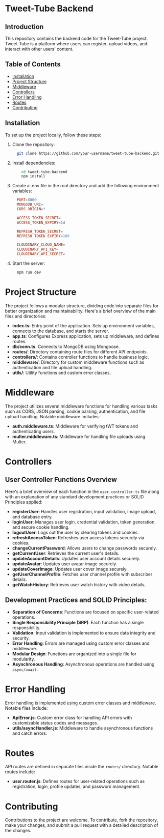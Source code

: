 # Tweet-Tube Backend

## Introduction

This repository contains the backend code for the Tweet-Tube project. Tweet-Tube is a platform where users can register, upload videos, and interact with other users' content.

## Table of Contents

- [Installation](#installation)
- [Project Structure](#project-structure)
- [Middleware](#middleware)
- [Controllers](#controllers)
- [Error Handling](#error-handling)
- [Routes](#routes)
- [Contributing](#contributing)

## Installation

To set up the project locally, follow these steps:

1. Clone the repository:
   ```bash
     git clone https://github.com/your-username/tweet-tube-backend.git
   ```
2. Install dependencies:

   ```bash
       cd tweet-tube-backend
       npm install
   ```

3. Create a .env file in the root directory and add the following environment variables:

   ```makefile
     PORT=8000
     MONGODB_URI=
     CORS_ORIGIN=*

     ACCESS_TOKEN_SECRET=
     ACCESS_TOKEN_EXPIRY=1d

     REFRESH_TOKEN_SECRET=
     REFRESH_TOKEN_EXPIRY=10d

     CLOUDINARY_CLOUD_NAME=
     CLOUDINARY_API_KEY=
     CLOUDINARY_API_SECRET=
   ```

4. Start the server:
   ```bash
     npm run dev
   ```

# Project Structure

The project follows a modular structure, dividing code into separate files for better organization and maintainability. Here's a brief overview of the main files and directories:

- **index.ts**: Entry point of the application. Sets up environment variables, connects to the database, and starts the server.
- **app.ts**: Configures Express application, sets up middleware, and defines routes.
- **db/conn.ts**: Connects to MongoDB using Mongoose.
- **routes/**: Directory containing route files for different API endpoints.
- **controllers/**: Contains controller functions to handle business logic.
- **middleware/**: Directory for custom middleware functions such as authentication and file upload handling.
- **utils/**: Utility functions and custom error classes.

# Middleware

The project utilizes several middleware functions for handling various tasks such as CORS, JSON parsing, cookie parsing, authentication, and file upload handling. Notable middleware includes:

- **auth.middleware.ts**: Middleware for verifying tWT tokens and authenticating users.
- **multer.middleware.ts**: Middleware for handling file uploads using Multer.

# Controllers

## User Controller Functions Overview

Here's a brief overview of each function in the `user.controller.ts` file along with an explanation of any standard development practices or SOLID Principles applied:

- **registerUser**: Handles user registration, input validation, image upload, and database entry.
- **loginUser**: Manages user login, credential validation, token generation, and secure cookie handling.
- **logoutUser**: Logs out the user by clearing tokens and cookies.
- **refreshAccessToken**: Refreshes user access tokens securely via cookies.
- **changeCurrentPassword**: Allows users to change passwords securely.
- **getCurrentUser**: Retrieves the current user's details.
- **updateAccountDetails**: Updates user account details securely.
- **updateAvatar**: Updates user avatar image securely.
- **updateCoverImage**: Updates user cover image securely.
- **getUserChannelProfile**: Fetches user channel profile with subscriber details.
- **getWatchHistory**: Retrieves user watch history with video details.

## Development Practices and SOLID Principles:

- **Separation of Concerns**: Functions are focused on specific user-related operations.
- **Single Responsibility Principle (SRP)**: Each function has a single responsibility.
- **Validation**: Input validation is implemented to ensure data integrity and security.
- **Error Handling**: Errors are managed using custom error classes and middleware.
- **Modular Design**: Functions are organized into a single file for modularity.
- **Asynchronous Handling**: Asynchronous operations are handled using `async/await`.

# Error Handling

Error handling is implemented using custom error classes and middleware. Notable files include:

- **ApiError.js**: Custom error class for handling API errors with customizable status codes and messages.
- **utils/asyncHandler.js**: Middleware to handle asynchronous functions and catch errors.

# Routes

API routes are defined in separate files inside the `routes/` directory. Notable routes include:

- **user.router.js**: Defines routes for user-related operations such as registration, login, profile updates, and password management.

# Contributing

Contributions to the project are welcome. To contribute, fork the repository, make your changes, and submit a pull request with a detailed description of the changes.
